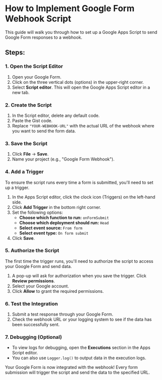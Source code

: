 # How to Implement Google Form Webhook Script

This guide will walk you through how to set up a Google Apps Script to send Google Form responses to a webhook.

## Steps:

### 1. Open the Script Editor
1. Open your Google Form.
2. Click on the three vertical dots (options) in the upper-right corner.
3. Select **Script editor**. This will open the Google Apps Script editor in a new tab.

### 2. Create the Script
1. In the Script editor, delete any default code.
2. Paste the Gist code.
3. Replace `"YOUR-WEBHOOK-URL"` with the actual URL of the webhook where you want to send the form data.

### 3. Save the Script
1. Click **File** -> **Save**.
2. Name your project (e.g., "Google Form Webhook").

### 4. Add a Trigger
To ensure the script runs every time a form is submitted, you'll need to set up a trigger.

1. In the Apps Script editor, click the clock icon (Triggers) on the left-hand side.
2. Click **Add Trigger** in the bottom right corner.
3. Set the following options:
   - **Choose which function to run:** `onFormSubmit`
   - **Choose which deployment should run:** `Head`
   - **Select event source:** `From form`
   - **Select event type:** `On form submit`
4. Click **Save**.

### 5. Authorize the Script
The first time the trigger runs, you'll need to authorize the script to access your Google Form and send data.

1. A pop-up will ask for authorization when you save the trigger. Click **Review permissions**.
2. Select your Google account.
3. Click **Allow** to grant the required permissions.

### 6. Test the Integration
1. Submit a test response through your Google Form.
2. Check the webhook URL or your logging system to see if the data has been successfully sent.

### 7. Debugging (Optional)
- To view logs for debugging, open the **Executions** section in the Apps Script editor.
- You can also use `Logger.log()` to output data in the execution logs.

Your Google Form is now integrated with the webhook! Every form submission will trigger the script and send the data to the specified URL.
